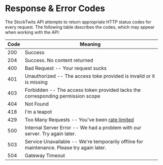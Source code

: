 # Response & Error Codes

The StockTwits API attempts to return appropriate HTTP status codes for every request. The following table describes
the codes, which may appear when working with the API:

Code | Meaning
---------- | -------
200 | Success
204 | Success. No content returned
400 | Bad Request -- Your request sucks
401 | Unauthorized -- The access toke provided is invalid or it is missing
403 | Forbidden -- The access token provided lacks the corresponding permission scope
404 | Not Found
418 | I'm a teapot
429 | Too Many Requests -- You've been <a href='/?shell#rate-limiting'>rate limited</a>
500 | Internal Server Error -- We had a problem with our server. Try again later.
503 | Service Unavailable -- We're temporarily offline for maintenance. Please try again later.
504 | Gateway Timeout
